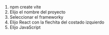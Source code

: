1. npm create vite  
2. Elijo el nombre del proyecto
3. Seleccionar el frameworky
4. Elijo React con la flechita del costado izquierdo
5. Elijo JavaScript